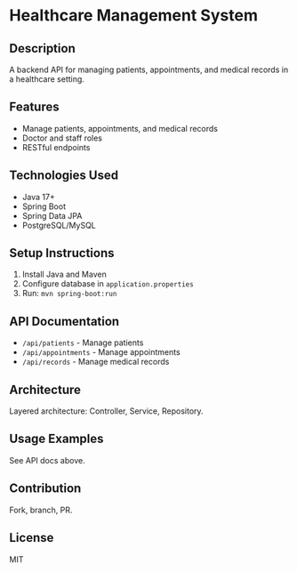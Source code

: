 # Healthcare Management System

## Description
A backend API for managing patients, appointments, and medical records in a healthcare setting.

## Features
- Manage patients, appointments, and medical records
- Doctor and staff roles
- RESTful endpoints

## Technologies Used
- Java 17+
- Spring Boot
- Spring Data JPA
- PostgreSQL/MySQL

## Setup Instructions
1. Install Java and Maven
2. Configure database in `application.properties`
3. Run: `mvn spring-boot:run`

## API Documentation
- `/api/patients` - Manage patients
- `/api/appointments` - Manage appointments
- `/api/records` - Manage medical records

## Architecture
Layered architecture: Controller, Service, Repository.

## Usage Examples
See API docs above.

## Contribution
Fork, branch, PR.

## License
MIT
